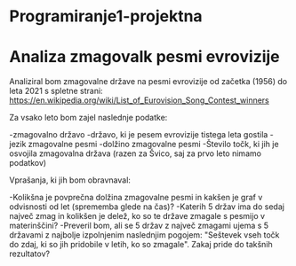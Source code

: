 # Programiranje1-projektna
Analiza zmagovalk pesmi evrovizije
==================================
Analiziral bom zmagovalne države na pesmi evrovizije od začetka (1956) do leta 2021 s spletne strani: https://en.wikipedia.org/wiki/List_of_Eurovision_Song_Contest_winners

Za vsako leto bom zajel naslednje podatke:

-zmagovalno državo
-državo, ki je pesem evrovizije tistega leta gostila
-jezik zmagovalne pesmi
-dolžino zmagovalne pesmi
-Število točk, ki jih je osvojila zmagovalna država (razen za Švico, saj za prvo leto nimamo podatkov)

Vprašanja, ki jih bom obravnaval:

-Kolikšna je povprečna dolžina zmagovalne pesmi in kakšen je graf v odvisnosti od let (sprememba glede na čas)?
-Katerih 5 držav ima do sedaj največ zmag in kolikšen je delež, ko so te države zmagale s pesmijo v materinščini?
-Preveril bom, ali se 5 držav z največ zmagami ujema s 5 državami z najbolje izpolnjenim naslednjim pogojem: "Seštevek vseh točk do zdaj, ki so jih pridobile v letih, ko so zmagale". Zakaj pride do takšnih rezultatov?
